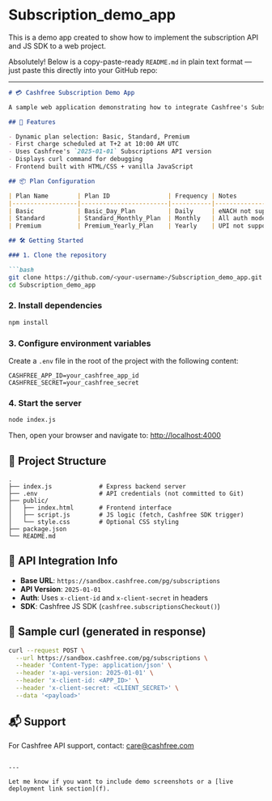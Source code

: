 # Subscription_demo_app
This is a demo app created to show how to implement the subscription API and JS SDK to a web project.

Absolutely! Below is a copy-paste-ready `README.md` in plain text format — just paste this directly into your GitHub repo:

---

````markdown
# 💳 Cashfree Subscription Demo App

A sample web application demonstrating how to integrate Cashfree's Subscription APIs using Node.js (Express) and HTML/JavaScript. This app allows users to choose between different plans (Daily, Monthly, Yearly) and initiates a subscription checkout using the Cashfree SDK.

## 🚀 Features

- Dynamic plan selection: Basic, Standard, Premium
- First charge scheduled at T+2 at 10:00 AM UTC
- Uses Cashfree's `2025-01-01` Subscriptions API version
- Displays curl command for debugging
- Frontend built with HTML/CSS + vanilla JavaScript

## 📦 Plan Configuration

| Plan Name        | Plan ID                | Frequency | Notes                                                                 |
|------------------|------------------------|-----------|-----------------------------------------------------------------------|
| Basic            | Basic_Day_Plan         | Daily     | eNACH not supported, first charge date must be T+2 to T+30           |
| Standard         | Standard_Monthly_Plan  | Monthly   | All auth modes supported, T+2 to T+365 supported                      |
| Premium          | Premium_Yearly_Plan    | Yearly    | UPI not supported, large limits supported via eNACH                  |

## 🛠️ Getting Started

### 1. Clone the repository

```bash
git clone https://github.com/<your-username>/Subscription_demo_app.git
cd Subscription_demo_app
````

### 2. Install dependencies

```bash
npm install
```

### 3. Configure environment variables

Create a `.env` file in the root of the project with the following content:

```env
CASHFREE_APP_ID=your_cashfree_app_id
CASHFREE_SECRET=your_cashfree_secret
```

### 4. Start the server

```bash
node index.js
```

Then, open your browser and navigate to: [http://localhost:4000](http://localhost:4000)

## 📁 Project Structure

```
.
├── index.js             # Express backend server
├── .env                 # API credentials (not committed to Git)
├── public/
│   ├── index.html       # Frontend interface
│   ├── script.js        # JS logic (fetch, Cashfree SDK trigger)
│   └── style.css        # Optional CSS styling
├── package.json
└── README.md
```

## 🔐 API Integration Info

* **Base URL**: `https://sandbox.cashfree.com/pg/subscriptions`
* **API Version**: `2025-01-01`
* **Auth**: Uses `x-client-id` and `x-client-secret` in headers
* **SDK**: Cashfree JS SDK (`cashfree.subscriptionsCheckout()`)

## 🧾 Sample curl (generated in response)

```bash
curl --request POST \
  --url https://sandbox.cashfree.com/pg/subscriptions \
  --header 'Content-Type: application/json' \
  --header 'x-api-version: 2025-01-01' \
  --header 'x-client-id: <APP_ID>' \
  --header 'x-client-secret: <CLIENT_SECRET>' \
  --data '<payload>'
```

## 📬 Support

For Cashfree API support, contact: [care@cashfree.com](mailto:care@cashfree.com)

```

---

Let me know if you want to include demo screenshots or a [live deployment link section](f).
```

